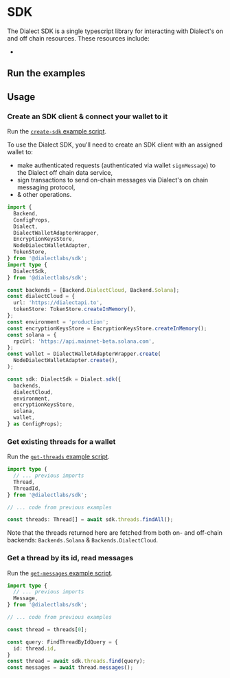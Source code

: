 # SDK

The Dialect SDK is a single typescript library for interacting with Dialect's on and off chain resources. These resources include:

- 

## Run the examples

## Usage

### Create an SDK client & connect your wallet to it

Run the [`create-sdk` example script](examples/create-sdk.ts).

To use the Dialect SDK, you'll need to create an SDK client with an assigned wallet to:

- make authenticated requests (authenticated via wallet `signMessage`) to the Dialect off chain data service,
- sign transactions to send on-chain messages via Dialect's on chain messaging protocol,
- & other operations.

```typescript
import {
  Backend,
  ConfigProps,
  Dialect,
  DialectWalletAdapterWrapper,
  EncryptionKeysStore,
  NodeDialectWalletAdapter,
  TokenStore,
} from '@dialectlabs/sdk';
import type {
  DialectSdk,
} from '@dialectlabs/sdk';

const backends = [Backend.DialectCloud, Backend.Solana];
const dialectCloud = {
  url: 'https://dialectapi.to',
  tokenStore: TokenStore.createInMemory(),
};
const environment = 'production';
const encryptionKeysStore = EncryptionKeysStore.createInMemory();
const solana = {
  rpcUrl: 'https://api.mainnet-beta.solana.com',
};
const wallet = DialectWalletAdapterWrapper.create(
  NodeDialectWalletAdapter.create(),
);

const sdk: DialectSdk = Dialect.sdk({
  backends,
  dialectCloud,
  environment,
  encryptionKeysStore,
  solana,
  wallet,
} as ConfigProps);
```

### Get existing threads for a wallet

Run the [`get-threads` example script](examples/get-threads.ts).

```typescript
import type {
  // ... previous imports
  Thread,
  ThreadId,
} from '@dialectlabs/sdk';

// ... code from previous examples

const threads: Thread[] = await sdk.threads.findAll();
```

Note that the threads returned here are fetched from both on- and off-chain backends: `Backends.Solana` & `Backends.DialectCloud`.

### Get a thread by its id, read messages

Run the [`get-messages` example script](examples/get-messages.ts).

```typescript
import type {
  // ... previous imports
  Message,
} from '@dialectlabs/sdk';

// ... code from previous examples

const thread = threads[0];

const query: FindThreadByIdQuery = {
  id: thread.id,
}
const thread = await sdk.threads.find(query);
const messages = await thread.messages();
```
